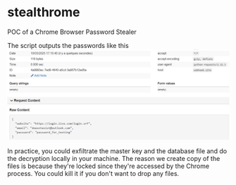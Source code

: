 # stealthrome
POC of a Chrome Browser Password Stealer

The script outputs the passwords like this
![image](./webhook.png)

In practice, you could exfiltrate the master key and the database file and do the decryption locally in your machine.
 The reason we create copy of the files is because they're locked since they're accessed by the Chrome process. You could kill it if you don't want to drop any files.
